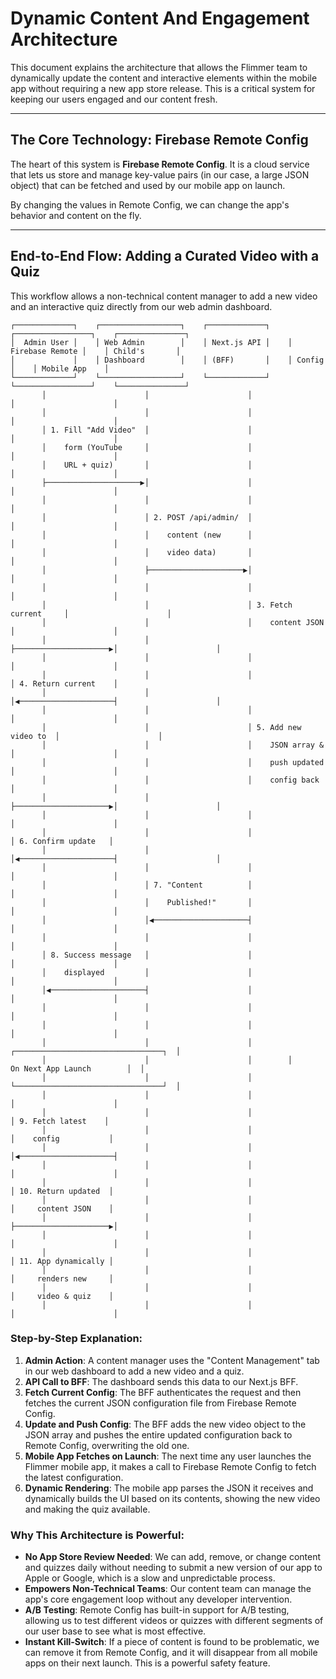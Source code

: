 # Dynamic Content And Engagement Architecture

This document explains the architecture that allows the Flimmer team to dynamically update the content and interactive elements within the mobile app without requiring a new app store release. This is a critical system for keeping our users engaged and our content fresh.

---

## The Core Technology: Firebase Remote Config

The heart of this system is **Firebase Remote Config**. It is a cloud service that lets us store and manage key-value pairs (in our case, a large JSON object) that can be fetched and used by our mobile app on launch.

By changing the values in Remote Config, we can change the app's behavior and content on the fly.

---

## End-to-End Flow: Adding a Curated Video with a Quiz

This workflow allows a non-technical content manager to add a new video and an interactive quiz directly from our web admin dashboard.

```
┌─────────────┐    ┌──────────────────┐    ┌─────────────┐    ┌─────────────────┐    ┌───────────────┐
│  Admin User │    │ Web Admin        │    │ Next.js API │    │ Firebase Remote │    │ Child's       │
│             │    │ Dashboard        │    │ (BFF)       │    │ Config          │    │ Mobile App    │
└─────────────┘    └──────────────────┘    └─────────────┘    └─────────────────┘    └───────────────┘
       │                      │                      │                      │                      │
       │                      │                      │                      │                      │
       │ 1. Fill "Add Video"  │                      │                      │                      │
       │    form (YouTube     │                      │                      │                      │
       │    URL + quiz)       │                      │                      │                      │
       ├─────────────────────▶│                      │                      │                      │
       │                      │                      │                      │                      │
       │                      │ 2. POST /api/admin/  │                      │                      │
       │                      │    content (new      │                      │                      │
       │                      │    video data)       │                      │                      │
       │                      ├─────────────────────▶│                      │                      │
       │                      │                      │                      │                      │
       │                      │                      │ 3. Fetch current     │                      │
       │                      │                      │    content JSON      │                      │
       │                      │                      ├─────────────────────▶│                      │
       │                      │                      │                      │                      │
       │                      │                      │                      │ 4. Return current    │
       │                      │                      │◀─────────────────────┤                      │
       │                      │                      │                      │                      │
       │                      │                      │ 5. Add new video to  │                      │
       │                      │                      │    JSON array &      │                      │
       │                      │                      │    push updated      │                      │
       │                      │                      │    config back       │                      │
       │                      │                      ├─────────────────────▶│                      │
       │                      │                      │                      │                      │
       │                      │                      │                      │ 6. Confirm update   │
       │                      │                      │◀─────────────────────┤                      │
       │                      │                      │                      │                      │
       │                      │ 7. "Content          │                      │                      │
       │                      │    Published!"       │                      │                      │
       │                      │◀─────────────────────┤                      │                      │
       │                      │                      │                      │                      │
       │ 8. Success message   │                      │                      │                      │
       │    displayed         │                      │                      │                      │
       │◀─────────────────────┤                      │                      │                      │
       │                      │                      │                      │                      │
       │                      │                      │                      │                      │
       │                      │                      │        ┌─────────────────────────────────┐  │
       │                      │                      │        │      On Next App Launch        │  │
       │                      │                      │        └─────────────────────────────────┘  │
       │                      │                      │                      │                      │
       │                      │                      │                      │ 9. Fetch latest    │
       │                      │                      │                      │    config           │
       │                      │                      │                      │◀─────────────────────┤
       │                      │                      │                      │                      │
       │                      │                      │                      │ 10. Return updated  │
       │                      │                      │                      │     content JSON    │
       │                      │                      │                      ├─────────────────────▶│
       │                      │                      │                      │                      │
       │                      │                      │                      │ 11. App dynamically │
       │                      │                      │                      │     renders new     │
       │                      │                      │                      │     video & quiz    │
       │                      │                      │                      │                      │
```

### Step-by-Step Explanation:

1.  **Admin Action**: A content manager uses the "Content Management" tab in our web dashboard to add a new video and a quiz.
2.  **API Call to BFF**: The dashboard sends this data to our Next.js BFF.
3.  **Fetch Current Config**: The BFF authenticates the request and then fetches the current JSON configuration file from Firebase Remote Config.
4.  **Update and Push Config**: The BFF adds the new video object to the JSON array and pushes the entire updated configuration back to Remote Config, overwriting the old one.
5.  **Mobile App Fetches on Launch**: The next time any user launches the Flimmer mobile app, it makes a call to Firebase Remote Config to fetch the latest configuration.
6.  **Dynamic Rendering**: The mobile app parses the JSON it receives and dynamically builds the UI based on its contents, showing the new video and making the quiz available.

### Why This Architecture is Powerful:

-   **No App Store Review Needed**: We can add, remove, or change content and quizzes daily without needing to submit a new version of our app to Apple or Google, which is a slow and unpredictable process.
-   **Empowers Non-Technical Teams**: Our content team can manage the app's core engagement loop without any developer intervention.
-   **A/B Testing**: Remote Config has built-in support for A/B testing, allowing us to test different videos or quizzes with different segments of our user base to see what is most effective.
-   **Instant Kill-Switch**: If a piece of content is found to be problematic, we can remove it from Remote Config, and it will disappear from all mobile apps on their next launch. This is a powerful safety feature. 